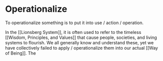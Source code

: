 # Operationalize

To operationalize something is to put it into use / action / operation. 

In the [[Lionsberg System]], it is often used to refer to the timeless [[Wisdom, Principles, and Values]] that cause people, societies, and living systems to flourish. We all generally know and understand these, yet we have collectively failed to apply / operationalize them into our actual [[Way of Being]]. The
